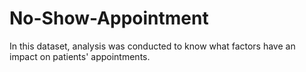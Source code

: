 # No-Show-Appointment
In this dataset, analysis was conducted to know what factors have an impact on patients' appointments.
